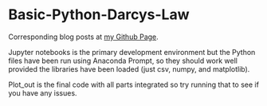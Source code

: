 # Basic-Python-Darcys-Law
 Corresponding blog posts at [my Github Page](https://tim-munuhe.github.io).
 
Jupyter notebooks is the primary development environment but the Python files have been run using Anaconda Prompt, so they should work well provided the libraries have been loaded (just csv, numpy, and matplotlib).

Plot_out is the final code with all parts integrated so try running that to see if you have any issues.